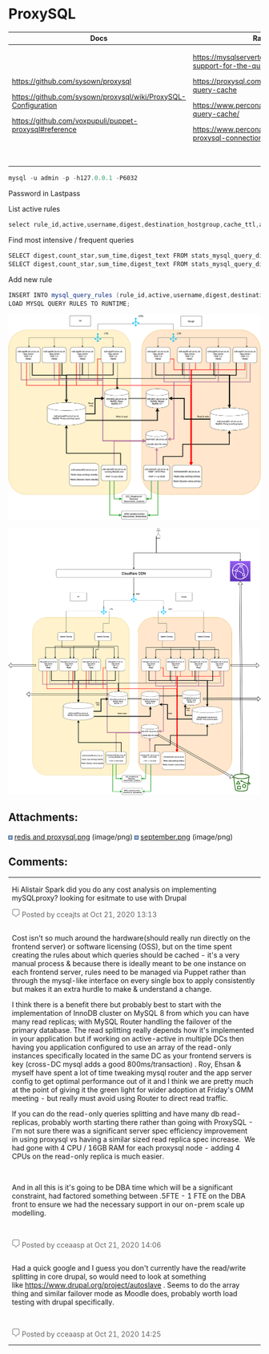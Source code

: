 # ProxySQL

<table>
<thead>
<tr class="header">
<th>Docs</th>
<th>Rationale / Benefits</th>
<th>UCL Puppet config</th>
</tr>
</thead>
<tbody>
<tr class="odd">
<td><p><a href="https://github.com/sysown/proxysql" class="uri">https://github.com/sysown/proxysql</a></p>
<p><a href="https://github.com/sysown/proxysql/wiki/ProxySQL-Configuration" class="uri">https://github.com/sysown/proxysql/wiki/ProxySQL-Configuration</a></p>
<p><a href="https://github.com/voxpupuli/puppet-proxysql#reference" class="uri">https://github.com/voxpupuli/puppet-proxysql#reference</a></p></td>
<td><p><a href="https://mysqlserverteam.com/mysql-8-0-retiring-support-for-the-query-cache/" class="uri">https://mysqlserverteam.com/mysql-8-0-retiring-support-for-the-query-cache/</a></p>
<p><a href="https://proxysql.com/blog/scaling-with-proxysql-query-cache" class="uri">https://proxysql.com/blog/scaling-with-proxysql-query-cache</a></p>
<p><a href="https://www.percona.com/blog/2018/02/07/proxysql-query-cache/" class="uri">https://www.percona.com/blog/2018/02/07/proxysql-query-cache/</a></p>
<p><a href="https://www.percona.com/resources/webinars/utilizing-proxysql-connection-pooling-php" class="uri">https://www.percona.com/resources/webinars/utilizing-proxysql-connection-pooling-php</a></p>
<p><br />
</p></td>
<td><p><a href="https://git.dcs.ucl.ac.uk/puppet_infrastructure_services/profile_proxysql" class="uri">https://git.dcs.ucl.ac.uk/puppet_infrastructure_services/profile_proxysql</a></p>
<p><a href="https://git.dcs.ucl.ac.uk/puppet_infrastructure_services/hiera_mdl/blob/master/proxysql.yaml" class="uri">https://git.dcs.ucl.ac.uk/puppet_infrastructure_services/hiera_mdl/blob/master/proxysql.yaml</a></p>
<p><a href="https://git.dcs.ucl.ac.uk/puppet_infrastructure_services/hiera_mdl/blob/master/proxysql/preprod.eyaml" class="uri">https://git.dcs.ucl.ac.uk/puppet_infrastructure_services/hiera_mdl/blob/master/proxysql/preprod.eyaml</a></p></td>
</tr>
</tbody>
</table>

``` java
mysql -u admin -p -h127.0.0.1 -P6032
```

Password in Lastpass

List active rules

``` java
select rule_id,active,username,digest,destination_hostgroup,cache_ttl,apply from mysql_query_rules;
```

Find most intensive / frequent queries

``` java
SELECT digest,count_star,sum_time,digest_text FROM stats_mysql_query_digest WHERE digest_text LIKE 'SELECT%' ORDER BY sum_time DESC LIMIT 50;
SELECT digest,count_star,sum_time,digest_text FROM stats_mysql_query_digest WHERE digest_text LIKE 'SELECT%' ORDER BY count_star DESC LIMIT 50;
```

Add new rule

``` java
INSERT INTO mysql_query_rules (rule_id,active,username,digest,destination_hostgroup,apply) VALUES (55,1,'moodleuser',"0x07EBA4D8B8363287",2,1); 
LOAD MYSQL QUERY RULES TO RUNTIME;
```

![](attachments/131389791/131389715.png)

![](attachments/131389791/131391884.png)

## Attachments:

<img src="images/icons/bullet_blue.gif" width="8" height="8" /> [redis and proxysql.png](attachments/131389791/131389715.png) (image/png)
<img src="images/icons/bullet_blue.gif" width="8" height="8" /> [september.png](attachments/131389791/131391884.png) (image/png)

## Comments:

<table>
<colgroup>
<col width="100%" />
</colgroup>
<tbody>
<tr class="odd">
<td><p>Hi Alistair Spark did you do any cost analysis on implementing mySQLproxy? looking for esitmate to use with Drupal </p>
<div class="smallfont" align="left" style="color: #666666; width: 98%; margin-bottom: 10px;">
<img src="images/icons/contenttypes/comment_16.png" width="16" height="16" /> Posted by cceajts at Oct 21, 2020 13:13
</div></td>
</tr>
<tr class="even">
<td><p>Cost isn't so much around the hardware(should really run directly on the frontend server) or software licensing (OSS), but on the time spent creating the rules about which queries should be cached - it's a very manual process &amp; because there is ideally meant to be one instance on each frontend server, rules need to be managed via Puppet rather than through the mysql-like interface on every single box to apply consistently but makes it an extra hurdle to make &amp; understand a change.</p>
<p>I think there is a benefit there but probably best to start with the implementation of InnoDB cluster on MySQL 8 from which you can have many read replicas; with MySQL Router handling the failover of the primary database. The read splitting really depends how it's implemented in your application but if working on active-active in multiple DCs then having you application configured to use an array of the read-only instances specifically located in the same DC as your frontend servers is key (cross-DC mysql adds a good 800ms/transaction) . Roy, Ehsan &amp; myself have spent a lot of time tweaking mysql router and the app server config to get optimal performance out of it and I think we are pretty much at the point of giving it the green light for wider adoption at Friday's OMM meeting - but really must avoid using Router to direct read traffic. </p>
<p>If you can do the read-only queries splitting and have many db read-replicas, probably worth starting there rather than going with ProxySQL - I'm not sure there was a significant server spec efficiency improvement in using proxysql vs having a similar sized read replica spec increase.  We had gone with 4 CPU / 16GB RAM for each proxysql node - adding 4 CPUs on the read-only replica is much easier. </p>
<p><br />
</p>
<p>And in all this is it's going to be DBA time which will be a significant constraint, had factored something between .5FTE - 1 FTE on the DBA front to ensure we had the necessary support in our on-prem scale up modelling.</p>
<p><br />
</p>
<div class="smallfont" align="left" style="color: #666666; width: 98%; margin-bottom: 10px;">
<img src="images/icons/contenttypes/comment_16.png" width="16" height="16" /> Posted by cceaasp at Oct 21, 2020 14:06
</div></td>
</tr>
<tr class="odd">
<td><p>Had a quick google and I guess you don't currently have the read/write splitting in core drupal, so would need to look at something like <a href="https://www.drupal.org/project/autoslave" class="uri">https://www.drupal.org/project/autoslave</a> . Seems to do the array thing and similar failover mode as Moodle does, probably worth load testing with drupal specifically.</p>
<p><br />
</p>
<div class="smallfont" align="left" style="color: #666666; width: 98%; margin-bottom: 10px;">
<img src="images/icons/contenttypes/comment_16.png" width="16" height="16" /> Posted by cceaasp at Oct 21, 2020 14:25
</div></td>
</tr>
</tbody>
</table>


